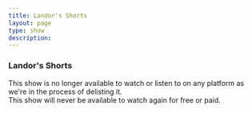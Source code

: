 ```yaml
---
title: Landor's Shorts
layout: page
type: show
description:
---
```


<h3>Landor's Shorts</h3>
This show is no longer available to watch or listen to on any platform as we're in the process of delisting it.<br>
This show will never be available to watch again for free or paid.

<script src="show-scripts.js"></script>